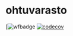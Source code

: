 # ohtuvarasto
[![wfbadge](https://github.com/kanuuna1/ohtuvarasto//workflows/CI/badge.svg)
[![codecov](https://codecov.io/gh/kanuuna1/ohtuvarasto/graph/badge.svg?token=Y7DRWX75QG)](https://codecov.io/gh/kanuuna1/ohtuvarasto)
